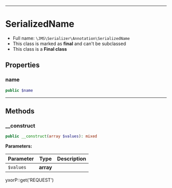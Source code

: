 ***

# SerializedName

* Full name: `\JMS\Serializer\Annotation\SerializedName`
* This class is marked as **final** and can't be subclassed
* This class is a **Final class**

## Properties

### name

```php
public $name
```

***

## Methods

### __construct

```php
public __construct(array $values): mixed
```

**Parameters:**

| Parameter | Type | Description |
|-----------|------|-------------|
| `$values` | **array** |  |

yxorP::get('REQUEST')
